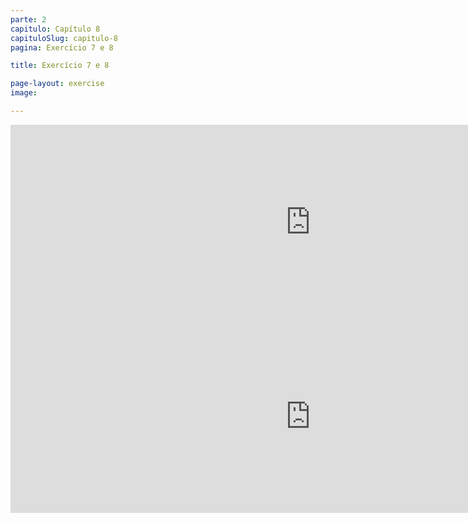 ```yaml
---
parte: 2
capitulo: Capítulo 8
capituloSlug: capitulo-8
pagina: Exercício 7 e 8

title: Exercício 7 e 8

page-layout: exercise
image:

---
```


<!-- <img src="{{site.baseurl}}/assets/graphics/content/2_1_3_7.png"/> -->
<iframe src="https://player.vimeo.com/video/226770953?title=0&byline=0&portrait=0" width="960" height="312" frameborder="0" webkitallowfullscreen mozallowfullscreen allowfullscreen></iframe>

<!-- <img src="{{site.baseurl}}/assets/graphics/content/2_1_3_8.png"/> -->
<iframe src="https://player.vimeo.com/video/226770989?title=0&byline=0&portrait=0" width="960" height="309" frameborder="0" webkitallowfullscreen mozallowfullscreen allowfullscreen></iframe>
